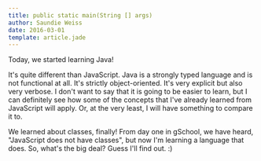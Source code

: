 ```yaml
---
title: public static main(String [] args)
author: Saundie Weiss
date: 2016-03-01
template: article.jade
---
```


Today, we started learning Java!

<span class="more"></span>

It's quite different than JavaScript. Java is a strongly typed language and is not functional at all. It's strictly object-oriented. It's very explicit but also very verbose. I don't want to say that it is going to be easier to learn, but I can definitely see how some of the concepts that I've already learned from JavaScript will apply. Or, at the very least, I will have something to compare it to.

We learned about classes, finally! From day one in gSchool, we have heard, "JavaScript does not have classes", but now I'm learning a language that does. So, what's the big deal? Guess I'll find out. :)
